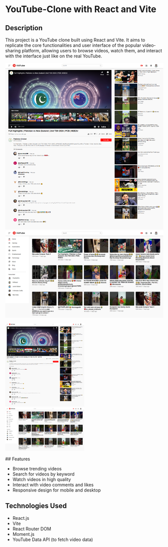 # YouTube-Clone with React and Vite

## Description
This project is a YouTube clone built using React and Vite. It aims to replicate the core functionalities and user interface of the popular video-sharing platform, allowing users to browse videos, watch them, and interact with the interface just like on the real YouTube.

![youtube-clone-1](https://github.com/Muhammadirees/MERN-Clone/blob/master/assets/youtube-clone-1.png) ![youtube-clone-1](https://github.com/Muhammadirees/MERN-Clone/blob/master/assets/youtube-clone-2.png)

<p float="left">
  <img src="https://github.com/Muhammadirees/MERN-Clone/blob/master/assets/youtube-clone-1.png" width="50%" />
  <img src="https://github.com/Muhammadirees/MERN-Clone/blob/master/assets/youtube-clone-2.png" width="50%" /> 
</p>
## Features

- Browse trending videos
- Search for videos by keyword
- Watch videos in high quality
- Interact with video comments and likes
- Responsive design for mobile and desktop

## Technologies Used

- React.js
- Vite
- React Router DOM
- Moment.js
- YouTube Data API (to fetch video data)

